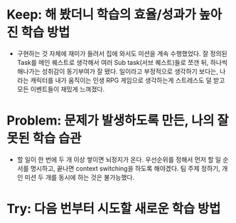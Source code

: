 # Keep: 해 봤더니 학습의 효율/성과가 높아진 학습 방법

- 구현하는 것 자체에 재미가 들려서 집에 와서도 미션을 계속 수행했었다. 잘 정의된 Task를 메인 퀘스트로 생각해서 여러 Sub task(서브 퀘스트)들로 쪼갠 뒤, 하나씩 해나가는 성취감이 동기부여가 잘 됐다. 일이라고 부정적으로 생각하기 보다는, 나라는 캐릭터를 내가 움직이는 인생 RPG 게임으로 생각하는게 스트레스도 덜 받고 모든 이벤트들이 재밌게 느껴졌다.

# Problem: 문제가 발생하도록 만든, 나의 잘못된 학습 습관

- 할 일이 한 번에 두 개 이상 쌓이면 뇌정지가 온다. 우선순위를 정해서 먼저 할 일 순서를 명시하고, 끝나면 context switching을 하도록 해야겠다. 팀 주제 정하기, 개인 미션 두 개를 동시에 하는 것은 불가능했다.

# Try: 다음 번부터 시도할 새로운 학습 방법
